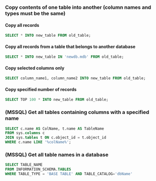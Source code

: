 ### Copy contents of one table into another (column names and types must be the same)
#### Copy all records
```sql
SELECT * INTO new_table FROM old_table;  
```
#### Copy all records from a table that belongs to another database
```sql
SELECT * INTO new_table IN 'newdb.mdb' FROM old_table;  
```
#### Copy selected columns only
```sql
SELECT column_name1, column_name2 INTO new_table FROM old_table;
```
#### Copy specified number of records
```sql
SELECT TOP 100 * INTO new_table FROM old_table;
```

### (MSSQL) Get all tables containing columns with a specified name
```sql
SELECT c.name AS ColName, t.name AS TableName
FROM sys.columns c
JOIN sys.tables t ON c.object_id = t.object_id
WHERE c.name LIKE '%colName%';
```

### (MSSQL) Get all table names in a database
```sql
SELECT TABLE_NAME
FROM INFORMATION_SCHEMA.TABLES
WHERE TABLE_TYPE = 'BASE TABLE' AND TABLE_CATALOG='dbName'
```
